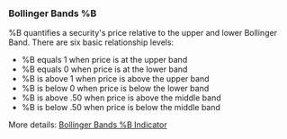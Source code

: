 ### Bollinger Bands %B

%B quantifies a security's price relative to the upper and lower Bollinger Band. There are six basic relationship levels:

- %B equals 1 when price is at the upper band
- %B equals 0 when price is at the lower band
- %B is above 1 when price is above the upper band
- %B is below 0 when price is below the lower band
- %B is above .50 when price is above the middle band
- %B is below .50 when price is below the middle band

More details: [Bollinger Bands %B Indicator](https://ctrader.com/algos/indicators/show/1242)


